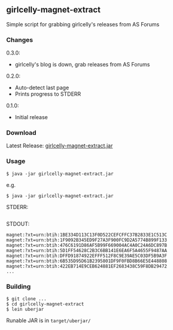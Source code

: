 ## girlcelly-magnet-extract

Simple script for grabbing girlcelly's releases from AS Forums

### Changes

0.3.0:
- girlcelly's blog is down, grab releases from AS Forums

0.2.0:
- Auto-detect last page
- Prints progress to STDERR

0.1.0:
- Initial release

### Download

Latest Release: [girlcelly-magnet-extract.jar][]

[girlcelly-magnet-extract.jar]: https://github.com/akiroz/girlcelly-magnet-extract/releases/download/0.3.0/girlcelly-magnet-extract.jar

### Usage

```
$ java -jar girlcelly-magnet-extract.jar
```

e.g.
```
$ java -jar girlcelly-magnet-extract.jar
```

STDERR:
```

```

STDOUT:
```
magnet:?xt=urn:btih:1BE334D113C13F0D522CEFCFFC37B2833E1C513C
magnet:?xt=urn:btih:1F9092B345ED9F27A3F900FC9D2A5774B899F133
magnet:?xt=urn:btih:476C6191D86AF5B99F669004AC4A0C24A6DC897B
magnet:?xt=urn:btih:5D1FF54628C2B3C6BB141E6EA6F5A4655F9487AA
magnet:?xt=urn:btih:DFFD91874922EFFF512F8C9E39AE5C03DF5B9A3F
magnet:?xt=urn:btih:6B535D95D61B2395801DF9F0FBD8B66E5E448808
magnet:?xt=urn:btih:422EB714E9CEB624881EF2683438C59F8DB29472
...
```

### Building

```
$ git clone ...
$ cd girlcelly-magnet-extract
$ lein uberjar
```

Runable JAR is in `target/uberjar/`
